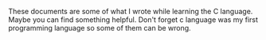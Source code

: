 These documents are some of what I wrote while learning the C language.
Maybe you can find something helpful.
Don't forget c language was my first programming language so some of them can be wrong.
